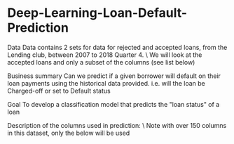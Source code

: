 # Deep-Learning-Loan-Default-Prediction

Data
Data contains 2 sets for data for rejected and accepted loans, from the Lending club, between 2007 to 2018 Quarter 4. \ We will look at the accepted loans and only a subset of the columns (see list below)

Business summary
Can we predict if a given borrower will default on their loan payments using the historical data provided. i.e. will the loan be Charged-off or set to Default status

Goal
To develop a classification model that predicts the "loan status" of a loan

Description of the columns used in prediction: \ Note with over 150 columns in this dataset, only the below will be used
